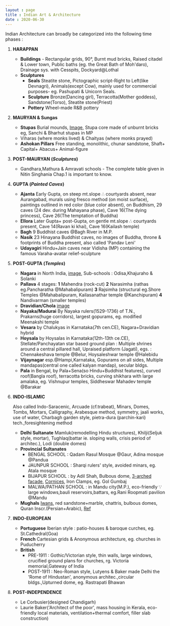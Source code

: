 ```yaml
---
layout : page
title : Indian Art & Architecture
date : 2020-06-30
---
```

  
Indian Architecture can broadly be categorized into the following time phases :  
  
1. **HARAPPAN**  
	  
	- **Buildings** - Rectangular grids, 90&deg;, Burnt mud bricks, Raised citadel & Lower town, Public baths (eg. the Great Bath of Moh'daro), Drainage sys. with Cesspits, 			   Dockyard@Lothal 
	- **Sculptures**
		- **Seals** Steatite stone, Pictographic script-Right to Left(like Devnagri), Animals(except Cow), mainly used for commercial purposes- eg. Pashupati & Unicorn 			    Seals.
		- **Sculpture** Bronze(Dancing girl), Terracotta(Mother goddess), Sandstone(Torso), Steatite stone(Priest)
		- **Pottery** Wheel-made R&B pottery  
  
  
2. **MAURYAN & Sungas**    
	  
	- **Stupas** Burial mounds, [Image](https://images.app.goo.gl/Sau8aUf9dzVjVKYQ6), Stupa core made of unburnt bricks eg, Sanchi & Bharhut stupas in MP
	- Viharas (where monks lived) & Chaityas (where monks prayed)
	- **Ashokan Pillars** Free standing, monolithic, chunar sandstone, Shaft+ Capital+ Abacus+ Animal-figure   
  
3. **POST-MAURYAN (_Sculptures_)**    
	    
    - Gandhara,Mathura & Amravati schools - The complete table given in Nitin Singhania Chap.1 is important to know.
  
4. **GUPTA (_Painted Caves_)**  
	  
	- **Ajanta** Early Gupta, on steep mt.slope &#8756; courtyards absent, near Aurangabad, murals using fresco method (on moist surface), paintings outlined in red color     		      (blue color absent), on Buddhism, 29 caves (24 dev. during Mahayana phase), Cave 16(The dying princess), Cave 26(The temptation of Buddha)
	- **Ellora** Later Gupta+ post-Gupta, on gentle mt.slope &#8756; courtyards present, Cave 14(Ravan ki khai), Cave 16(Kailash temple)
	- **Bagh** 9 Buddhist caves @Bagh River in M.P.
	- **Nasik** 23 Hinayana Buddhist caves, no images of Buddha, throne & footprints of Buddha present, also called 'Pandav Leni'  
	- **Udayagiri** Hindu+Jain caves near Vidisha (MP) containing the famous Varaha-avatar relief-sculpture
  
  
5. **POST-GUPTA (_Temples_)**  
	  
	- **Nagara** in North India, [image](https://images.app.goo.gl/QUrytZCHmxbJbQYx9), Sub-schools : Odisa,Khajuraho & Solanki
	- **Pallava** 4 stages: **1** Mahendra (rock-cut) **2** Narasimha (rathas eg.Pancharatha @Mahabalipuram) **3** Rajsimha (structural eg.Shore Temples @Mahabalipuram,       		     Kailasanathar temple @Kanchipuram) **4** Nandivarman (smaller temples)  
	- **Dravidian/Chola** [image](https://images.app.goo.gl/QUrytZCHmxbJbQYx9)  
	- **Nayaka/Madurai** By Nayaka rulers(1529-1736) of T.N., Prakarns(huge corridors), largest gopurams, eg. modified Meenakshi temple
	- **Vesara** by Chalukyas in Karnataka(7th cen.CE), Nagara+Dravidian hybrid 
	- **Hoysala** by Hoysalas in Karnataka(12th-13th ce.CE), Stellate/Panchayatan star based ground plan : Multiple shrines around a central pillared hall, Upraised platform 		        (Jagati), egs. : Chennakeshava temple @Belur, Hoysaleshwar temple @Halebidu
	- **Vijaynagar** esp.@Hampi,Karnataka, Gopurams on all sides, Multiple mandapas(central one called kalyan mandap), secular bldgs. 
	- **Pala** in Bengal, by Pala+Sena(so Hindu+Buddhist features), curved roof(Bangla roof), terracotta bricks, curving shikhara with large amalaka, eg. Vishnupur temples, 	            Siddheswar Mahadev temple @Barakar  
  

6. **INDO-ISLAMIC**        
	  
	Also called Indo-Saracenic, Arcuade (cf.trabeat), Minars, Domes, Tombs, Mortars, Calligraphy, Arabesque method, symmetry, jaali works, use of water, Charbagh garden 		style, pietra-dura (parchin-kari) tech.,foresightening method
	- **Delhi Sultanate** Mamluk(remodelling Hindu structures), Khilji(Seljuk style, mortar), Tughlaq(battar ie. sloping walls, crisis period of architec.), Lodi (double 				      domes)
	- **Provincial Sultanates** 
		- BENGAL SCHOOL : Qadam Rasul Mosque @Gaur, Adina mosque @Pandua
		- JAUNPUR SCHOOL : Sharqi rulers' style, avoided minars, eg. Atala mosque
		- BIJAPUR SCHOOL : by Adil Shah, Bulbous dome, [3-arched facade](https://images.app.goo.gl/XLXxERdUrogbbGRV7), [Cornices](https://images.app.goo.gl/Eb7UzQVqktv7PeYA8), Iron Clamps, eg. Gol Gumbaj
		- MALWA/PATHAN SCHOOL : in Mandu city(M.P.), eco-friendly &#8757; large windows,bauli reservoirs,battars, eg.Rani Roopmati pavilion @Mandu
	- **Mughals** [Iwans](https://en.wikipedia.org/wiki/Iwan), red sandstone+marble, chattris, bulbous domes, Quran Inscr.(Persian+Arabic), [Ref](https://en.wikipedia.org/wiki/Mughal_architecture)  
  
  
7. **INDO-EUROPEAN**  
	  
	- **Portuguese** Iberian style : patio-houses & baroque curches, eg. St.Cathedral(Goa)
	- **French** Cartesian grids & Anonymous architecture, eg. churches in Puducherry
	- **British** 
		- PRE-1911 : Gothic/Victorian style, thin walls, large windows, crucified ground plans for churches, rg. Victoria memorial,Gateway of India 
		- POST-1911 : Neo-Roman style, Lutyens & Baker made Delhi the 'Rome of Hindustan', anonymous architec.,circular bldgs.,Upturned dome, eg. Rastrapati Bhawan  
  
  
8. **POST-INDEPENDENCE**  
	  
	- Le Corbusier(designed Chandigarh) 
	- Laurie Baker('Architect of the poor', mass housing in Kerala, eco-friendly local materials, ventilation+thermal comfort, filler slab construction)

